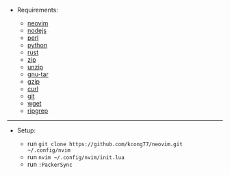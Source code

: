 - Requirements:

  - [neovim](https://formulae.brew.sh/formula/neovim)
  - [nodejs](https://formulae.brew.sh/formula/node@18)
  - [perl](https://formulae.brew.sh/formula/perl)
  - [python](https://www.python.org/downloads)
  - [rust](https://formulae.brew.sh/formula/rust)
  - [zip](https://formulae.brew.sh/formula/zip)
  - [unzip](https://formulae.brew.sh/formula/unzip)
  - [gnu-tar](https://formulae.brew.sh/formula/gnu-tar)
  - [gzip](https://formulae.brew.sh/formula/gzip)
  - [curl](https://formulae.brew.sh/formula/curl)
  - [git](https://formulae.brew.sh/formula/git)
  - [wget](https://formulae.brew.sh/formula/wget)
  - [ripgrep](https://formulae.brew.sh/formula/ripgrep)

---

- Setup:

  - run `git clone https://github.com/kcong77/neovim.git ~/.config/nvim`
  - run `nvim ~/.config/nvim/init.lua`
  - run `:PackerSync`
